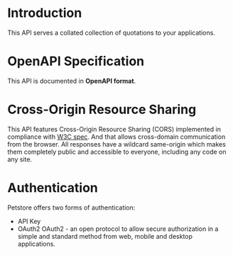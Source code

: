 # Introduction

This API serves a collated collection of quotations to your applications.

# OpenAPI Specification

This API is documented in **OpenAPI format**. 

# Cross-Origin Resource Sharing
This API features Cross-Origin Resource Sharing (CORS) implemented in compliance with  [W3C spec](https://www.w3.org/TR/cors/).
And that allows cross-domain communication from the browser. 
All responses have a wildcard same-origin which makes them completely public and accessible to everyone, including any code on any site.

# Authentication

Petstore offers two forms of authentication:
  - API Key
  - OAuth2
OAuth2 - an open protocol to allow secure authorization in a simple and standard method from web, mobile and desktop applications.